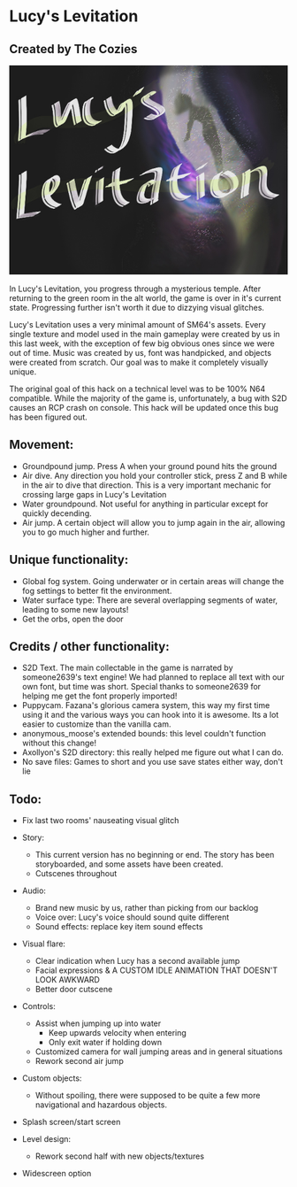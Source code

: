 # Lucy's Levitation
## Created by The Cozies
![Splash](./lucys_levitation.jpg)

In Lucy's Levitation, you progress through a mysterious temple. After returning to the green room in the alt world, the game is over in it's current state. Progressing further isn't worth it due to dizzying visual glitches.

Lucy's Levitation uses a very minimal amount of SM64's assets. Every single texture and model used in the main gameplay were created by us in this last week, with the exception of few big obvious ones since we were out of time. Music was created by us, font was handpicked, and objects were created from scratch. Our goal was to make it completely visually unique.

The original goal of this hack on a technical level was to be 100% N64 compatible. While the majority of the game is, unfortunately, a bug with S2D causes an RCP crash on console. This hack will be updated once this bug has been figured out.

## Movement:
- Groundpound jump. Press A when your ground pound hits the ground
- Air dive. Any direction you hold your controller stick, press Z and B while in the air to dive that direction. This is a very important mechanic for crossing large gaps in Lucy's Levitation
- Water groundpound. Not useful for anything in particular except for quickly decending.
- Air jump. A certain object will allow you to jump again in the air, allowing you to go much higher and further.

## Unique functionality:
- Global fog system. Going underwater or in certain areas will change the fog settings to better fit the environment.
- Water surface type: There are several overlapping segments of water, leading to some new layouts!
- Get the orbs, open the door

## Credits / other functionality:
- S2D Text. The main collectable in the game is narrated by someone2639's text engine! We had planned to replace all text with our own font, but time was short. Special thanks to someone2639 for helping me get the font properly imported!
- Puppycam. Fazana's glorious camera system, this way my first time using it and the various ways you can hook into it is awesome. Its a lot easier to customize than the vanilla cam.
- anonymous_moose's extended bounds: this level couldn't function without this change!
- Axollyon's S2D directory: this really helped me figure out what I can do.
- No save files: Games to short and you use save states either way, don't lie

## Todo:
- Fix last two rooms' nauseating visual glitch
- Story: 
    - This current version has no beginning or end. The story has been storyboarded, and some assets have been created.
    - Cutscenes throughout
- Audio:
    - Brand new music by us, rather than picking from our backlog
    - Voice over: Lucy's voice should sound quite different
    - Sound effects: replace key item sound effects
- Visual flare:
    - Clear indication when Lucy has a second available jump
    - Facial expressions  & A CUSTOM IDLE ANIMATION THAT DOESN'T LOOK AWKWARD
    - Better door cutscene
- Controls:
    - Assist when jumping up into water
        - Keep upwards velocity when entering
        - Only exit water if holding down
    - Customized camera for wall jumping areas and in general situations
    - Rework second air jump

- Custom objects:
    - Without spoiling, there were supposed to be quite a few more navigational and hazardous objects.
- Splash screen/start screen
- Level design:
    - Rework second half with new objects/textures
- Widescreen option
